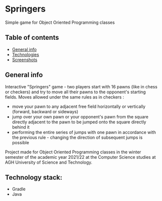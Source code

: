 # Springers
Simple game for Object Oriented Programming classes
## Table of contents
* [General info](#general-info)
* [Technologies](#technologies)
* [Screenshots](#screenshots)

## General info
Interactive "Springers" game - two players start with 16 pawns (like in chess or checkers) and try to move all their pawns to the opponent's starting fields. Moves allowed under the same rules as in checkers :
- move your pawn to any adjacent free field horizontally or vertically (forward, backward or sideways)
- jump over your own pawn or your opponent's pawn from the square directly adjacent to the pawn to be jumped onto the square directly behind it
- performing the entire series of jumps with one pawn in accordance with the previous rule - changing the direction of subsequent jumps is possible

Project made for Object Oriented Programming classes in the winter semester of the academic year 2021/22 at the Computer Science studies at AGH University of Science and Technology.

## Technology stack:
- Gradle
- Java
